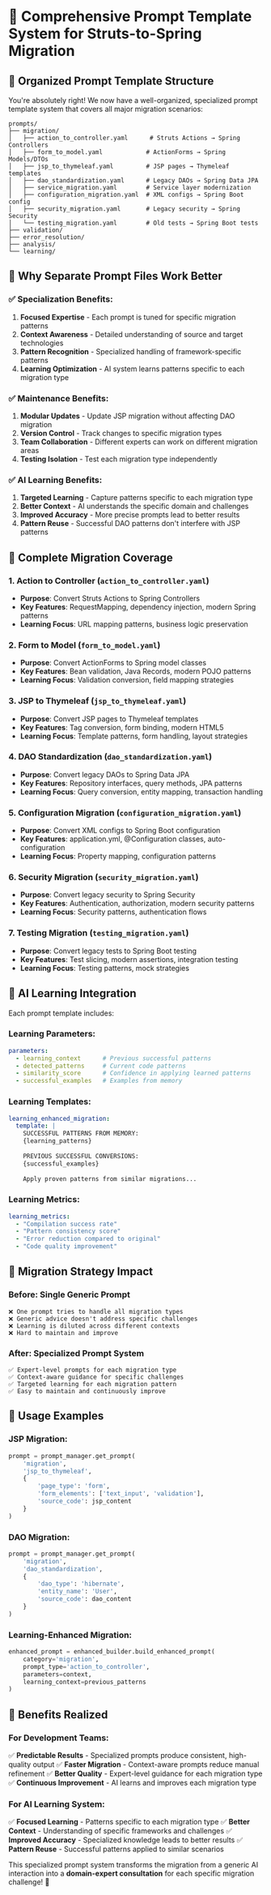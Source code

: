 # 🎯 Comprehensive Prompt Template System for Struts-to-Spring Migration

## 📁 Organized Prompt Template Structure

You're absolutely right! We now have a well-organized, specialized prompt template system that covers all major migration scenarios:

```
prompts/
├── migration/
│   ├── action_to_controller.yaml      # Struts Actions → Spring Controllers
│   ├── form_to_model.yaml            # ActionForms → Spring Models/DTOs
│   ├── jsp_to_thymeleaf.yaml         # JSP pages → Thymeleaf templates
│   ├── dao_standardization.yaml      # Legacy DAOs → Spring Data JPA
│   ├── service_migration.yaml        # Service layer modernization
│   ├── configuration_migration.yaml  # XML configs → Spring Boot config
│   ├── security_migration.yaml       # Legacy security → Spring Security
│   └── testing_migration.yaml        # Old tests → Spring Boot tests
├── validation/
├── error_resolution/
├── analysis/
└── learning/
```

## 🎯 Why Separate Prompt Files Work Better

### ✅ **Specialization Benefits:**
1. **Focused Expertise** - Each prompt is tuned for specific migration patterns
2. **Context Awareness** - Detailed understanding of source and target technologies
3. **Pattern Recognition** - Specialized handling of framework-specific patterns
4. **Learning Optimization** - AI system learns patterns specific to each migration type

### ✅ **Maintenance Benefits:**
1. **Modular Updates** - Update JSP migration without affecting DAO migration
2. **Version Control** - Track changes to specific migration types
3. **Team Collaboration** - Different experts can work on different migration areas
4. **Testing Isolation** - Test each migration type independently

### ✅ **AI Learning Benefits:**
1. **Targeted Learning** - Capture patterns specific to each migration type
2. **Better Context** - AI understands the specific domain and challenges
3. **Improved Accuracy** - More precise prompts lead to better results
4. **Pattern Reuse** - Successful DAO patterns don't interfere with JSP patterns

## 🚀 Complete Migration Coverage

### 1. **Action to Controller** (`action_to_controller.yaml`)
- **Purpose**: Convert Struts Actions to Spring Controllers
- **Key Features**: RequestMapping, dependency injection, modern Spring patterns
- **Learning Focus**: URL mapping patterns, business logic preservation

### 2. **Form to Model** (`form_to_model.yaml`) 
- **Purpose**: Convert ActionForms to Spring model classes
- **Key Features**: Bean validation, Java Records, modern POJO patterns
- **Learning Focus**: Validation conversion, field mapping strategies

### 3. **JSP to Thymeleaf** (`jsp_to_thymeleaf.yaml`)
- **Purpose**: Convert JSP pages to Thymeleaf templates
- **Key Features**: Tag conversion, form binding, modern HTML5
- **Learning Focus**: Template patterns, form handling, layout strategies

### 4. **DAO Standardization** (`dao_standardization.yaml`)
- **Purpose**: Convert legacy DAOs to Spring Data JPA
- **Key Features**: Repository interfaces, query methods, JPA patterns
- **Learning Focus**: Query conversion, entity mapping, transaction handling

### 5. **Configuration Migration** (`configuration_migration.yaml`)
- **Purpose**: Convert XML configs to Spring Boot configuration
- **Key Features**: application.yml, @Configuration classes, auto-configuration
- **Learning Focus**: Property mapping, configuration patterns

### 6. **Security Migration** (`security_migration.yaml`)
- **Purpose**: Convert legacy security to Spring Security
- **Key Features**: Authentication, authorization, modern security patterns
- **Learning Focus**: Security patterns, authentication flows

### 7. **Testing Migration** (`testing_migration.yaml`)
- **Purpose**: Convert legacy tests to Spring Boot testing
- **Key Features**: Test slicing, modern assertions, integration testing
- **Learning Focus**: Testing patterns, mock strategies

## 🧠 AI Learning Integration

Each prompt template includes:

### **Learning Parameters:**
```yaml
parameters:
  - learning_context      # Previous successful patterns
  - detected_patterns     # Current code patterns
  - similarity_score      # Confidence in applying learned patterns
  - successful_examples   # Examples from memory
```

### **Learning Templates:**
```yaml
learning_enhanced_migration:
  template: |
    SUCCESSFUL PATTERNS FROM MEMORY:
    {learning_patterns}
    
    PREVIOUS SUCCESSFUL CONVERSIONS:
    {successful_examples}
    
    Apply proven patterns from similar migrations...
```

### **Learning Metrics:**
```yaml
learning_metrics:
  - "Compilation success rate"
  - "Pattern consistency score"
  - "Error reduction compared to original"
  - "Code quality improvement"
```

## 🎯 Migration Strategy Impact

### **Before**: Single Generic Prompt
```
❌ One prompt tries to handle all migration types
❌ Generic advice doesn't address specific challenges  
❌ Learning is diluted across different contexts
❌ Hard to maintain and improve
```

### **After**: Specialized Prompt System
```
✅ Expert-level prompts for each migration type
✅ Context-aware guidance for specific challenges
✅ Targeted learning for each migration pattern
✅ Easy to maintain and continuously improve
```

## 🚀 Usage Examples

### **JSP Migration:**
```python
prompt = prompt_manager.get_prompt(
    'migration', 
    'jsp_to_thymeleaf',
    {
        'page_type': 'form',
        'form_elements': ['text_input', 'validation'],
        'source_code': jsp_content
    }
)
```

### **DAO Migration:**
```python
prompt = prompt_manager.get_prompt(
    'migration',
    'dao_standardization', 
    {
        'dao_type': 'hibernate',
        'entity_name': 'User',
        'source_code': dao_content
    }
)
```

### **Learning-Enhanced Migration:**
```python
enhanced_prompt = enhanced_builder.build_enhanced_prompt(
    category='migration',
    prompt_type='action_to_controller',
    parameters=context,
    learning_context=previous_patterns
)
```

## 🎉 Benefits Realized

### **For Development Teams:**
✅ **Predictable Results** - Specialized prompts produce consistent, high-quality output
✅ **Faster Migration** - Context-aware prompts reduce manual refinement
✅ **Better Quality** - Expert-level guidance for each migration type
✅ **Continuous Improvement** - AI learns and improves each migration type

### **For AI Learning System:**
✅ **Focused Learning** - Patterns specific to each migration type
✅ **Better Context** - Understanding of specific frameworks and challenges
✅ **Improved Accuracy** - Specialized knowledge leads to better results
✅ **Pattern Reuse** - Successful patterns applied to similar scenarios

This specialized prompt system transforms the migration from a generic AI interaction into a **domain-expert consultation** for each specific migration challenge! 🚀
